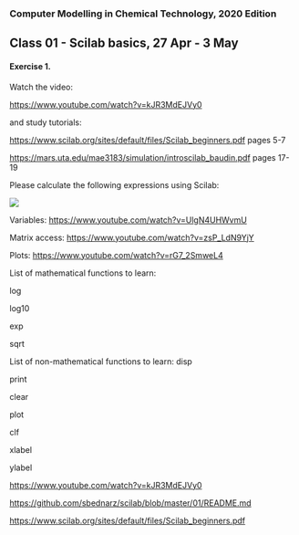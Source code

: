 ### Computer Modelling in Chemical Technology, 2020 Edition

## Class 01 - Scilab basics, 27 Apr - 3 May


#### Exercise 1. 

Watch the video: 

https://www.youtube.com/watch?v=kJR3MdEJVy0 

and study tutorials: 

https://www.scilab.org/sites/default/files/Scilab_beginners.pdf pages 5-7

https://mars.uta.edu/mae3183/simulation/introscilab_baudin.pdf pages 17-19


Please calculate the following expressions using Scilab:

<img src="http://www.sciweavers.org/upload/Tex2Img_1588066790/render.png" />


Variables:
https://www.youtube.com/watch?v=UlgN4UHWvmU

Matrix access:
https://www.youtube.com/watch?v=zsP_LdN9YjY

Plots:
https://www.youtube.com/watch?v=rG7_2SmweL4

List of mathematical functions to learn:

log

log10

exp

sqrt


List of non-mathematical functions to learn:
disp

print

clear

plot

clf

xlabel

ylabel

https://www.youtube.com/watch?v=kJR3MdEJVy0

https://github.com/sbednarz/scilab/blob/master/01/README.md

https://www.scilab.org/sites/default/files/Scilab_beginners.pdf
